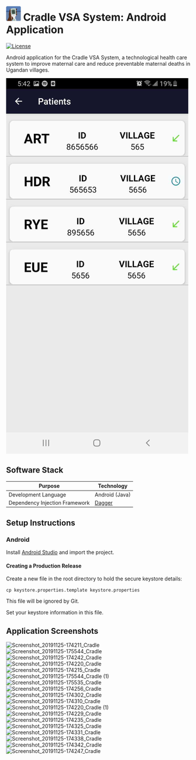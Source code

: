 # <img src="readme-img/logo.png" width=40> Cradle VSA System: Android Application

[![License](https://img.shields.io/github/license/Cradle-VSA/cradle-mobile)](https://github.com/Cradle-VSA/cradle-mobile/blob/master/LICENCE)

Android application for the Cradle VSA System, a technological health care system to improve maternal care and reduce preventable maternal deaths in Ugandan villages.

![Screenshot](readme-img/screenshot.jpg)

## Software Stack

| Purpose | Technology |
| --- | --- |
| Development Language | Android (Java) |
| Dependency Injection Framework | [Dagger](https://dagger.dev/) |

## Setup Instructions

### Android

Install [Android Studio](https://developer.android.com/studio/) and import the project.

#### Creating a Production Release

Create a new file in the root directory to hold the secure keystore details:
```shell
cp keystore.properties.template keystore.properties
```

This file will be ignored by Git.

Set your keystore information in this file.

## Application Screenshots

![Screenshot_20191125-174211_Cradle](https://user-images.githubusercontent.com/25393450/69906502-62561280-1379-11ea-8643-06d3b25b14a8.jpg)
![Screenshot_20191125-175544_Cradle](https://user-images.githubusercontent.com/25393450/69906506-65e99980-1379-11ea-88ff-2691a9df0374.jpg)
![Screenshot_20191125-174242_Cradle](https://user-images.githubusercontent.com/25393450/69906515-8d406680-1379-11ea-9046-bc66861bdbd4.jpg)
![Screenshot_20191125-174220_Cradle](https://user-images.githubusercontent.com/25393450/69906516-8d406680-1379-11ea-8b29-61177269f864.jpg)
![Screenshot_20191125-174215_Cradle](https://user-images.githubusercontent.com/25393450/69906517-8d406680-1379-11ea-8381-d0a8fa75a142.jpg)
![Screenshot_20191125-175544_Cradle (1)](https://user-images.githubusercontent.com/25393450/69906518-8d406680-1379-11ea-9325-66c4574cf5af.jpg)
![Screenshot_20191125-175535_Cradle](https://user-images.githubusercontent.com/25393450/69906520-8dd8fd00-1379-11ea-9c1b-fee2df587e44.jpg)
![Screenshot_20191125-174256_Cradle](https://user-images.githubusercontent.com/25393450/69906522-929db100-1379-11ea-8e9c-d1e561b9a585.jpg)
![Screenshot_20191125-174302_Cradle](https://user-images.githubusercontent.com/25393450/69906523-929db100-1379-11ea-88a6-b32dba278016.jpg)
![Screenshot_20191125-174310_Cradle](https://user-images.githubusercontent.com/25393450/69906524-929db100-1379-11ea-89bc-faf141a6ecd3.jpg)
![Screenshot_20191125-174220_Cradle (1)](https://user-images.githubusercontent.com/25393450/69906525-929db100-1379-11ea-882a-12ed866dfe78.jpg)
![Screenshot_20191125-174229_Cradle](https://user-images.githubusercontent.com/25393450/69906526-929db100-1379-11ea-8426-03384442a68a.jpg)
![Screenshot_20191125-174235_Cradle](https://user-images.githubusercontent.com/25393450/69906527-93364780-1379-11ea-9a37-9fae2024dab9.jpg)
![Screenshot_20191125-174325_Cradle](https://user-images.githubusercontent.com/25393450/69906529-96c9ce80-1379-11ea-82f1-04de0ba381db.jpg)
![Screenshot_20191125-174331_Cradle](https://user-images.githubusercontent.com/25393450/69906530-97626500-1379-11ea-8f09-05f12190ef35.jpg)
![Screenshot_20191125-174338_Cradle](https://user-images.githubusercontent.com/25393450/69906531-97626500-1379-11ea-9a35-e76720e4f848.jpg)
![Screenshot_20191125-174342_Cradle](https://user-images.githubusercontent.com/25393450/69906532-97626500-1379-11ea-9124-60b5f8ae3ae0.jpg)
![Screenshot_20191125-174247_Cradle](https://user-images.githubusercontent.com/25393450/69906533-97626500-1379-11ea-9bd7-90c94b127e6e.jpg)

